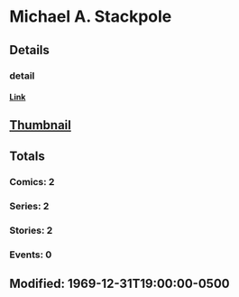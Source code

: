 # Michael A. Stackpole 
## Details
### detail
#### [Link](http://marvel.com/comics/creators/12656/michael_a_stackpole?utm_campaign=apiRef&utm_source=225578a89fc76f3d20fbffda5d17a88d)
## [Thumbnail](http://i.annihil.us/u/prod/marvel/i/mg/b/40/image_not_available.jpg)
## Totals
### Comics: 2
### Series: 2
### Stories: 2
### Events: 0
## Modified: 1969-12-31T19:00:00-0500
